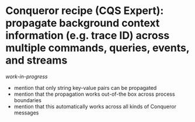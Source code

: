 # Conqueror recipe (CQS Expert): propagate background context information (e.g. trace ID) across multiple commands, queries, events, and streams

_work-in-progress_

- mention that only string key-value pairs can be propagated
- mention that the propagation works out-of-the box across process boundaries
- mention that this automatically works across all kinds of Conqueror messages
